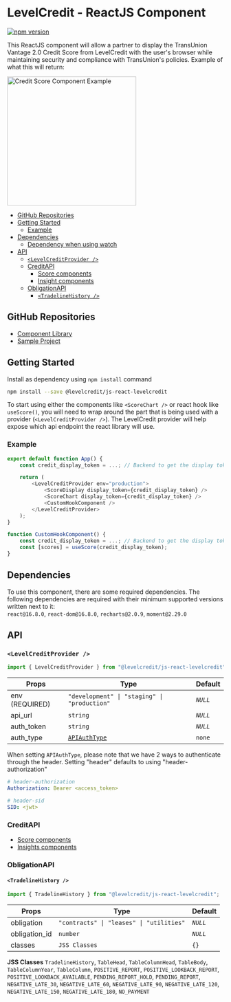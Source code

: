 # LevelCredit - ReactJS Component

<a href="https://www.npmjs.com/package/@levelcredit/js-react-levelcredit"><img src="https://img.shields.io/npm/v/@levelcredit/js-react-levelcredit" alt="npm version"></a>

This ReactJS component will allow a partner to display the TransUnion Vantage 2.0 Credit Score from LevelCredit with the user's browser while maintaining security and compliance with TransUnion's policies. 
Example of what this will return:

<img src="https://files.readme.io/7c5c66b-ScoreComponent.png" alt="Credit Score Component Example" width="300"/>

* [GitHub Repositories](#github-repositories)
* [Getting Started](#getting-started)
    * [Example](#example)
* [Dependencies](#dependencies)
    * [Dependency when using watch](#dependency-when-using-watch)
* [API](#api)
    * [`<LevelCreditProvider />`](#--levelcreditprovider----)
    * [CreditAPI](#credit-api)
        * [Score components](src/CreditAPI/score/README.md)
        * [Insight components](src/CreditAPI/insights/README.md)
    * [ObligationAPI](#obligationapi)
        * [`<TradelineHistory />`](#--tradelinehistory----)
        
## GitHub Repositories
* [Component Library](https://github.com/levelcredit/js-react-levelcredit)
* [Sample Project](https://github.com/levelcredit/js-app-component-demo)

## Getting Started

Install as dependency using `npm install` command
```sh
npm install --save @levelcredit/js-react-levelcredit
```

To start using either the components like `<ScoreChart />` or react hook like `useScore()`, you will need to wrap around the part that is being used with a provider (`<LevelCreditProvider />`). The LevelCredit provider will help expose which api endpoint the react library will use. 

### Example
```js
export default function App() {
    const credit_display_token = ...; // Backend to get the display token from CreditAPI

    return (
        <LevelCreditProvider env="production">
            <ScoreDisplay display_token={credit_display_token} />
            <ScoreChart display_token={credit_display_token} />
            <CustomHookComponent />
        </LevelCreditProvider>
    );
}

function CustomHookComponent() {
    const credit_display_token = ...; // Backend to get the display token from CreditAPI
    const [scores] = useScore(credit_display_token);
}
```

## Dependencies
To use this component, there are some required dependencies. The following dependencies are required with their minimum supported versions written next to it:  
`react@16.8.0`, `react-dom@16.8.0`, `recharts@2.0.9`, `moment@2.29.0`

## API

### `<LevelCreditProvider />`
```js
import { LevelCreditProvider } from "@levelcredit/js-react-levelcredit";
```

| Props | Type | Default |
|---|---|---|
| env (REQUIRED) | `"development" \| "staging" \| "production"` | *`NULL`* |
| api_url | `string` | *`NULL`* |
| auth_token | `string` | *`NULL`* |
| auth_type | [`APIAuthType`](https://github.com/levelcredit/js-lib-api/blob/main/src/types.ts#L26) | `none` |

When setting `APIAuthType`, please note that we have 2 ways to authenticate through the header. Setting "header" defaults to using "header-authorization"
```yml
# header-authorization
Authorization: Bearer <access_token>

# header-sid
SID: <jwt>
```

### CreditAPI
* [Score components](src/CreditAPI/score/README.md)
* [Insights components](src/CreditAPI/insights/README.md)

### ObligationAPI

#### `<TradelineHistory />`
```js
import { TradelineHistory } from "@levelcredit/js-react-levelcredit";
```

| Props | Type | Default |
|---|---|---|
| obligation | `"contracts" \| "leases" \| "utilities"` | *`NULL`* |
| obligation_id | `number` | *`NULL`* |
| classes | `JSS Classes` | `{}` |

**JSS Classes**
`TradelineHistory`, `TableHead`, `TableColumnHead`, `TableBody`, `TableColumnYear`, `TableColumn`, `POSITIVE_REPORT`, `POSITIVE_LOOKBACK_REPORT`, `POSITIVE_LOOKBACK_AVAILABLE`, `PENDING_REPORT_HOLD`, `PENDING_REPORT`, `NEGATIVE_LATE_30`, `NEGATIVE_LATE_60`, `NEGATIVE_LATE_90`, `NEGATIVE_LATE_120`, `NEGATIVE_LATE_150`, `NEGATIVE_LATE_180`, `NO_PAYMENT`
